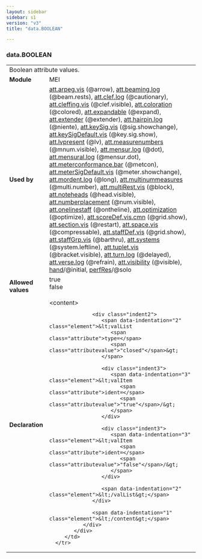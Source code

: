 ```yaml
---
layout: sidebar
sidebar: s1
version: "v3"
title: "data.BOOLEAN"

---
```


<div class="macroSpec">
   <h3 id="data.BOOLEAN">data.BOOLEAN</h3>
   <table class="wovenodd">
      <tr>
         <td colspan="2" class="wovenodd-col2">Boolean attribute values.</td>
      </tr>
      <tr>
         <td class="wovenodd-col1">
            <strong>Module</strong>
         </td>
         <td class="wovenodd-col2">MEI</td>
      </tr>
      <tr>
         <td class="wovenodd-col1">
            <strong>Used by</strong>
         </td>
         <td class="wovenodd-col2">
            <div class="parent">
               <a class="link_odd_classSpec" href="/{{ page.version }}/attribute-classes/att.arpeg.vis.html">att.arpeg.vis</a> (@arrow), 
               <a class="link_odd_classSpec" href="/{{ page.version }}/attribute-classes/att.beaming.log.html">att.beaming.log</a> (@beam.rests), 
               <a class="link_odd_classSpec" href="/{{ page.version }}/attribute-classes/att.clef.log.html">att.clef.log</a> (@cautionary), 
               <a class="link_odd_classSpec" href="/{{ page.version }}/attribute-classes/att.cleffing.vis.html">att.cleffing.vis</a> (@clef.visible), 
               <a class="link_odd_classSpec" href="/{{ page.version }}/attribute-classes/att.coloration.html">att.coloration</a> (@colored), 
               <a class="link_odd_classSpec" href="/{{ page.version }}/attribute-classes/att.expandable.html">att.expandable</a> (@expand), 
               <a class="link_odd_classSpec" href="/{{ page.version }}/attribute-classes/att.extender.html">att.extender</a> (@extender), 
               <a class="link_odd_classSpec" href="/{{ page.version }}/attribute-classes/att.hairpin.log.html">att.hairpin.log</a> (@niente), 
               <a class="link_odd_classSpec" href="/{{ page.version }}/attribute-classes/att.keySig.vis.html">att.keySig.vis</a> (@sig.showchange), 
               <a class="link_odd_classSpec" href="/{{ page.version }}/attribute-classes/att.keySigDefault.vis.html">att.keySigDefault.vis</a> (@key.sig.show), 
               <a class="link_odd_classSpec" href="/{{ page.version }}/attribute-classes/att.lvpresent.html">att.lvpresent</a> (@lv), 
               <a class="link_odd_classSpec" href="/{{ page.version }}/attribute-classes/att.measurenumbers.html">att.measurenumbers</a> (@mnum.visible), 
               <a class="link_odd_classSpec" href="/{{ page.version }}/attribute-classes/att.mensur.log.html">att.mensur.log</a> (@dot), 
               <a class="link_odd_classSpec" href="/{{ page.version }}/attribute-classes/att.mensural.log.html">att.mensural.log</a> (@mensur.dot), 
               <a class="link_odd_classSpec" href="/{{ page.version }}/attribute-classes/att.meterconformance.bar.html">att.meterconformance.bar</a> (@metcon), 
               <a class="link_odd_classSpec" href="/{{ page.version }}/attribute-classes/att.meterSigDefault.vis.html">att.meterSigDefault.vis</a> (@meter.showchange), 
               <a class="link_odd_classSpec" href="/{{ page.version }}/attribute-classes/att.mordent.log.html">att.mordent.log</a> (@long), 
               <a class="link_odd_classSpec" href="/{{ page.version }}/attribute-classes/att.multinummeasures.html">att.multinummeasures</a> (@multi.number), 
               <a class="link_odd_classSpec" href="/{{ page.version }}/attribute-classes/att.multiRest.vis.html">att.multiRest.vis</a> (@block), 
               <a class="link_odd_classSpec" href="/{{ page.version }}/attribute-classes/att.noteheads.html">att.noteheads</a> (@head.visible), 
               <a class="link_odd_classSpec" href="/{{ page.version }}/attribute-classes/att.numberplacement.html">att.numberplacement</a> (@num.visible), 
               <a class="link_odd_classSpec" href="/{{ page.version }}/attribute-classes/att.onelinestaff.html">att.onelinestaff</a> (@ontheline), 
               <a class="link_odd_classSpec" href="/{{ page.version }}/attribute-classes/att.optimization.html">att.optimization</a> (@optimize), 
               <a class="link_odd_classSpec" href="/{{ page.version }}/attribute-classes/att.scoreDef.vis.cmn.html">att.scoreDef.vis.cmn</a> (@grid.show), 
               <a class="link_odd_classSpec" href="/{{ page.version }}/attribute-classes/att.section.vis.html">att.section.vis</a> (@restart), 
               <a class="link_odd_classSpec" href="/{{ page.version }}/attribute-classes/att.space.vis.html">att.space.vis</a> (@compressable), 
               <a class="link_odd_classSpec" href="/{{ page.version }}/attribute-classes/att.staffDef.vis.html">att.staffDef.vis</a> (@grid.show), 
               <a class="link_odd_classSpec" href="/{{ page.version }}/attribute-classes/att.staffGrp.vis.html">att.staffGrp.vis</a> (@barthru), 
               <a class="link_odd_classSpec" href="/{{ page.version }}/attribute-classes/att.systems.html">att.systems</a> (@system.leftline), 
               <a class="link_odd_classSpec" href="/{{ page.version }}/attribute-classes/att.tuplet.vis.html">att.tuplet.vis</a> (@bracket.visible), 
               <a class="link_odd_classSpec" href="/{{ page.version }}/attribute-classes/att.turn.log.html">att.turn.log</a> (@delayed), 
               <a class="link_odd_classSpec" href="/{{ page.version }}/attribute-classes/att.verse.log.html">att.verse.log</a> (@refrain), 
               <a class="link_odd_classSpec" href="/{{ page.version }}/attribute-classes/att.visibility.html">att.visibility</a> (@visible), 
               <a class="link_odd_classSpec" href="/{{ page.version }}/elements/hand.html">hand</a>/@initial, 
               <a class="link_odd_classSpec" href="/{{ page.version }}/elements/perfRes.html">perfRes</a>/@solo
            </div>
         </td>
      </tr>
      <tr>
         <td class="wovenodd-col1">
            <strong>Allowed values</strong>
         </td>
         <td class="wovenodd-col2">
            <dl>
               <dt>true</dt>
               <dd></dd>
               <dt>false</dt>
               <dd></dd>
            </dl>
         </td>
      </tr>
      <tr>
         <td class="wovenodd-col1">
            <strong>Declaration</strong>
         </td>
         <td class="wovenodd-col2">
            <div xml:space="preserve" class="pre">
               <div class="indent1">
                  <span data-indentation="1" class="element">&lt;content&gt;</span>
                  
                  <div class="indent2">
                     <span data-indentation="2" class="element">&lt;valList 
                        <span class="attribute">type=</span>
                        <span class="attributevalue">"closed"</span>&gt;
                     </span>
                     
                     <div class="indent3">
                        <span data-indentation="3" class="element">&lt;valItem 
                           <span class="attribute">ident=</span>
                           <span class="attributevalue">"true"</span>/&gt;
                        </span>
                     </div>
                     
                     <div class="indent3">
                        <span data-indentation="3" class="element">&lt;valItem 
                           <span class="attribute">ident=</span>
                           <span class="attributevalue">"false"</span>/&gt;
                        </span>
                     </div>
                     
                     <span data-indentation="2" class="element">&lt;/valList&gt;</span>
                  </div>
                  
                  <span data-indentation="1" class="element">&lt;/content&gt;</span>
               </div>
            </div>
         </td>
      </tr>
   </table>
</div>